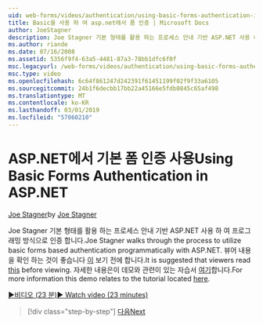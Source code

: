 ```yaml
---
uid: web-forms/videos/authentication/using-basic-forms-authentication-in-aspnet
title: Basic을 사용 하 여 asp.net에서 폼 인증 | Microsoft Docs
author: JoeStagner
description: Joe Stagner 기본 형태를 활용 하는 프로세스 안내 기반 ASP.NET 사용 하 여 프로그래밍 방식으로 인증 합니다. 뷰어이 전에이 내용을 확인 하는 것이 좋습니다는 중...
ms.author: riande
ms.date: 07/16/2008
ms.assetid: 5356f9f4-63a5-4481-87a3-78bb1dfc6f0f
msc.legacyurl: /web-forms/videos/authentication/using-basic-forms-authentication-in-aspnet
msc.type: video
ms.openlocfilehash: 6c64f861247d242391f61451199f02f9f33a6105
ms.sourcegitcommit: 24b1f6decbb17bb22a45166e5fdb0845c65af498
ms.translationtype: MT
ms.contentlocale: ko-KR
ms.lasthandoff: 03/01/2019
ms.locfileid: "57060210"
---
```

<a name="using-basic-forms-authentication-in-aspnet"></a><span data-ttu-id="fd12e-104">ASP.NET에서 기본 폼 인증 사용</span><span class="sxs-lookup"><span data-stu-id="fd12e-104">Using Basic Forms Authentication in ASP.NET</span></span>
====================
<span data-ttu-id="fd12e-105">[Joe Stagner](https://github.com/JoeStagner)</span><span class="sxs-lookup"><span data-stu-id="fd12e-105">by [Joe Stagner](https://github.com/JoeStagner)</span></span>

<span data-ttu-id="fd12e-106">Joe Stagner 기본 형태를 활용 하는 프로세스 안내 기반 ASP.NET 사용 하 여 프로그래밍 방식으로 인증 합니다.</span><span class="sxs-lookup"><span data-stu-id="fd12e-106">Joe Stagner walks through the process to utilize basic forms based authentication programmatically with ASP.NET.</span></span> <span data-ttu-id="fd12e-107">뷰어 내용을 확인 하는 것이 좋습니다 [이](../../overview/older-versions-security/introduction/security-basics-and-asp-net-support-vb.md) 보기 전에 합니다.</span><span class="sxs-lookup"><span data-stu-id="fd12e-107">It is suggested that viewers read [this](../../overview/older-versions-security/introduction/security-basics-and-asp-net-support-vb.md) before viewing.</span></span> <span data-ttu-id="fd12e-108">자세한 내용은이 데모와 관련이 있는 자습서 [여기](../../overview/older-versions-security/introduction/an-overview-of-forms-authentication-vb.md)합니다.</span><span class="sxs-lookup"><span data-stu-id="fd12e-108">For more information this demo relates to the tutorial located [here](../../overview/older-versions-security/introduction/an-overview-of-forms-authentication-vb.md).</span></span>

[<span data-ttu-id="fd12e-109">&#9654;비디오 (23 분)</span><span class="sxs-lookup"><span data-stu-id="fd12e-109">&#9654; Watch video (23 minutes)</span></span>](https://channel9.msdn.com/Blogs/ASP-NET-Site-Videos/using-basic-forms-authentication-in-aspnet)

> [!div class="step-by-step"]
> [<span data-ttu-id="fd12e-110">다음</span><span class="sxs-lookup"><span data-stu-id="fd12e-110">Next</span></span>](how-to-change-the-forms-authentication-properties.md)
